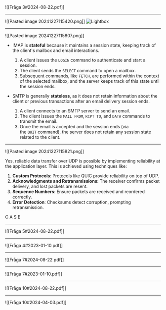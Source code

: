 ![[Fråga 3#2024-08-22.pdf]]

---

![[Pasted image 20241227115420.png]]
![Lightbox](https://media.geeksforgeeks.org/wp-content/uploads/20220818183806/s15.png)

---

![[Pasted image 20241227115807.png]]

- IMAP is **stateful** because it maintains a session state, keeping track of the client's mailbox and email interactions.
	1. A client issues the `LOGIN` command to authenticate and start a session.
	2. The client sends the `SELECT` command to open a mailbox.
	3. Subsequent commands, like `FETCH`, are performed within the context of the selected mailbox, and the server keeps track of this state until the session ends.
	
- SMTP is generally **stateless**, as it does not retain information about the client or previous transactions after an email delivery session ends.
	1. A client connects to an SMTP server to send an email.
	2. The client issues the `MAIL FROM`, `RCPT TO`, and `DATA` commands to transmit the email.
	3. Once the email is accepted and the session ends (via the `QUIT` command), the server does not retain any session state related to the client.

---

![[Pasted image 20241227115821.png]]

Yes, reliable data transfer over UDP is possible by implementing reliability at the application layer. This is achieved using techniques like:

1. **Custom Protocols**: Protocols like QUIC provide reliability on top of UDP.
2. **Acknowledgments and Retransmissions**: The receiver confirms packet delivery, and lost packets are resent.
3. **Sequence Numbers**: Ensure packets are received and reordered correctly.
4. **Error Detection**: Checksums detect corruption, prompting retransmission.

C A S E

---


![[Fråga 5#2024-08-22.pdf]]

---


![[Fråga 4#2023-01-10.pdf]]

---


![[Fråga 7#2024-08-22.pdf]]

---


![[Fråga 7#2023-01-10.pdf]]

---

![[Fråga 10#2024-08-22.pdf]]

---


![[Fråga 10#2024-04-03.pdf]]